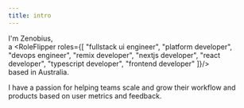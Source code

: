 ```yaml
---
title: intro
---
```


I'm Zenobius,<br/>
a <RoleFlipper roles={[
"fullstack ui engineer",
"platform developer",
"devops engineer",
"remix developer",
"nextjs developer",
"react developer",
"typescript developer",
"frontend developer"
]}/><br/>
based in Australia.

I have a passion for helping teams scale and grow their workflow and products based on user metrics and feedback.
